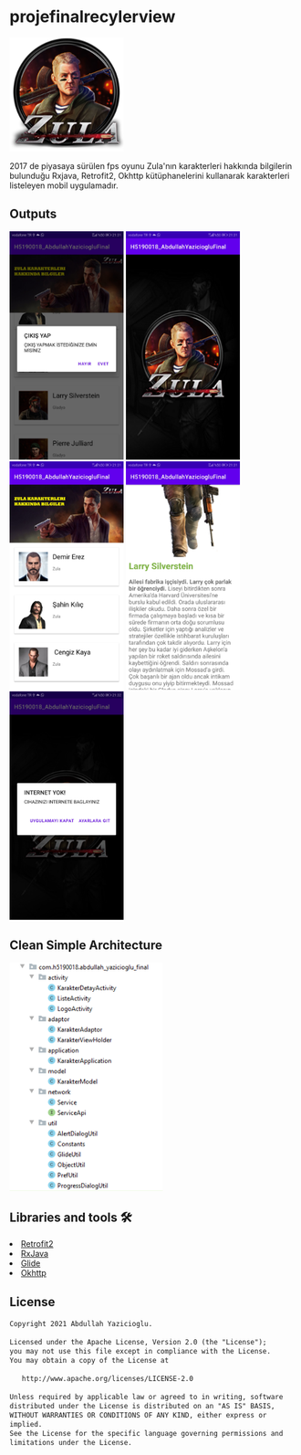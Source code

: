 # projefinalrecylerview
<p align="left">
  <img src="https://raw.githubusercontent.com/abdlyzcl/h5190018abdullahyazicioglu/main/images/logo.png" height="200" />
</p>

2017 de piyasaya sürülen fps oyunu Zula'nın karakterleri hakkında bilgilerin bulunduğu Rxjava, Retrofit2, Okhttp kütüphanelerini kullanarak karakterleri listeleyen mobil uygulamadır.

<h2 id="Outputs">Outputs</h2>
<p>
  <img height= "400"   src="https://raw.githubusercontent.com/abdlyzcl/projefinalrecylerview/main/screens/CIKIS.jpg" alt="SS1" />
  <img height= "400"  src="https://raw.githubusercontent.com/abdlyzcl/projefinalrecylerview/main/screens/E1.jpg" alt="SS2" />
  <img height= "400"  src="https://raw.githubusercontent.com/abdlyzcl/projefinalrecylerview/main/screens/E2.jpg" alt="SS3" />
  <img height= "400" src="https://raw.githubusercontent.com/abdlyzcl/projefinalrecylerview/main/screens/E3.jpg" alt="SS4" />
  <img height= "400" src="https://raw.githubusercontent.com/abdlyzcl/projefinalrecylerview/main/screens/INTERNET.jpg" alt="SS5" />
</p>

## Clean Simple Architecture
<p align="left">
  <img src="https://raw.githubusercontent.com/abdlyzcl/h5190018abdullahyazicioglu/main/images/mimariyapi.png" height="400" />
</p>



## Libraries and tools 🛠
<li><a href="https://github.com/square/retrofit">Retrofit2</a></li>
<li><a href="https://github.com/ReactiveX/RxJava">RxJava</a></li>
<li><a href="https://github.com/bumptech/glide">Glide</a></li>
<li><a href="https://github.com/square/okhttp">Okhttp</a></li>

License
--------


    Copyright 2021 Abdullah Yazicioglu.

    Licensed under the Apache License, Version 2.0 (the "License");
    you may not use this file except in compliance with the License.
    You may obtain a copy of the License at

       http://www.apache.org/licenses/LICENSE-2.0

    Unless required by applicable law or agreed to in writing, software
    distributed under the License is distributed on an "AS IS" BASIS,
    WITHOUT WARRANTIES OR CONDITIONS OF ANY KIND, either express or implied.
    See the License for the specific language governing permissions and
    limitations under the License.
